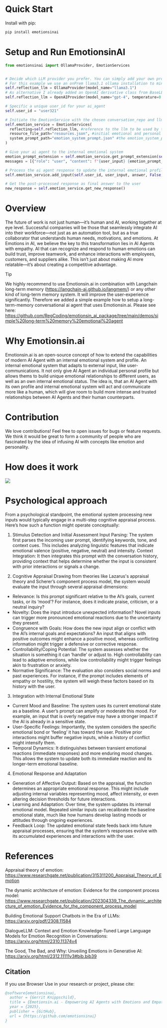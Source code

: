 # Quick Start

Install with pip:

```bash
pip install emotionsinai
```

# Setup and Run EmotionsinAI

```python
from emotionsinai import OllamaProvider, EmotionServices


# Decide which LLM provider you prefer. You can simply add your own provider here by using a derivative of BaseLLM.
# For this example we use an onPrem llama3.1 ollama installation to minimize inference costs of the emotional system.
self.reflection_llm = OllamaProvider(model_name="llama3.1")
# As alternative I already added an OpenAI derivative class from BaseLLM - see example here:
self.reflection_llm = OpenAIProvider(model_name="gpt-4", temperature=0.7, openai_key=OPENAI_API_KEY)

# Specific a unique user_id for your ai_agent
self.user_id = "user321"

# Initiate the EmotionService with the chosen conversation_repo and llm provider
self.emotion_service = EmotionServices(
  reflecting=self.reflection_llm, #reference to the llm to be used by the emotional system (see initialization above)
  resource_file_path="resources.json", #initial emotional and personal profile setup of your agent
  system_prompt_path="emotion_system_prompt.json" #the emotion_system_prompt how your prompts will be extended by the required profil information
)

# Give your ai agent to the internal emotional system
emotion_prompt_extension = self.emotion_service.get_prompt_extension(self.user_id)    #get the prompt extension that includes the profile
messages = [{"role": "user", "content": f"{user_input} {emotion_prompt_extension}"}]  #extend the ai agent prompt with these profile information before processing

# Process the ai agent response to update the internal emotional profile and to adapt the answer to the writing style of the user (OPTIONAL) and a more natural split of the answer (OPTIONAL)
self.emotion_service.add_input(self.user_id, user_input, answer, False, False)

# Get the post-processed response as final answer to the user
new_response = self.emotion_service.get_new_response()

```
# Overview

The future of work is not just human—it’s human and AI, working together at eye level.
Successful companies will be those that seamlessly integrate AI into their workforce—not just as an automation tool, but as a true collaborator that understands human needs, motivations, and emotions. At Emotions in AI, we believe the key to this transformation lies in AI Agents with empathy.
AI that can recognize and respond to human emotions can build trust, improve teamwork, and enhance interactions with employees, customers, and suppliers alike.
This isn’t just about making AI more relatable—it’s about creating a competitive advantage.

>[!TIP]
>We highly recommend to use Emotionsin.ai in combination with Langchain long-term memory (https://langchain-ai.github.io/langmem/) or any other kind of long-term memory system. It will improve the user-experience significantly.
Therefore we added a simple example how to setup a long-term-memory conversational ai agent that uses Emotionsin.ai. Please see here: https://github.com/RegCoding/emotionsin_ai_package/tree/main/demos/simple%20long-term%20memory%20emotional%20agent

# Why Emotionsin.ai

Emotionsin.ai is an open-source concept of how to extend the capabilities of modern AI Agent with an internal emotional system and profile. An internal emotional system that adapts to external input, like user-communications.
It not only give AI Agent an individual personal profile but allows thems to build unique emotional relationships to different users, as well as an own internal emotional status.
The idea is, that an AI Agent with its own profile and internal emotional system will act and communicate more like a human, which will give room to build more intense and trusted relationships between AI Agents and their human counterparts.

# Contribution

We love contributions! Feel free to open issues for bugs or feature requests. We think it would be great to form a community of people who are fascinated by the idea of infusing AI with concepts like emotion and personality.

# How does it work

<img src="https://www.emotionsin.ai/architecture.jpg">

# Psychological approach

From a psychological standpoint, the emotional system processing new inputs would typically engage in a multi-step cognitive appraisal process. Here’s how such a function might operate conceptually:

1. Stimulus Detection and Initial Assessment
Input Parsing: The system first parses the incoming user prompt, identifying keywords, tone, and context cues. This includes analyzing linguistic features that indicate emotional valence (positive, negative, neutral) and intensity.
Context Integration: It then integrates this prompt with the conversation history, providing context that helps determine whether the input is consistent with prior interactions or signals a change.

2. Cognitive Appraisal
Drawing from theories like Lazarus's appraisal theory and Scherer’s component process model, the system would evaluate the input through several appraisal dimensions:
- Relevance: Is this prompt significant relative to the AI’s goals, current tasks, or its ‘mood’? For instance, does it indicate praise, criticism, or a neutral inquiry?
- Novelty: Does the input introduce unexpected information? Novel inputs can trigger more pronounced emotional reactions due to the uncertainty they present.
- Congruence with Goals: How does the new input align or conflict with the AI’s internal goals and expectations? An input that aligns with positive outcomes might enhance a positive mood, whereas conflicting information might trigger a defensive or corrective response.
- Controllability/Coping Potential: The system assesses whether the situation is something it can ‘handle’ or adjust to. High controllability can lead to adaptive emotions, while low controllability might trigger feelings akin to frustration or anxiety.
- Normative Significance: The evaluation also considers social norms and past experiences. For instance, if the prompt includes elements of empathy or hostility, the system will weigh these factors based on its history with the user.

3. Integration with Internal Emotional State
- Current Mood and Baseline: The system uses its current emotional state as a baseline. A user’s prompt can amplify or moderate this mood. For example, an input that is overly negative may have a stronger impact if the AI is already in a sensitive state.
- User-Specific Feelings: Importantly, the system considers the specific emotional bond or ‘feeling’ it has toward the user. Positive prior interactions might buffer negative inputs, while a history of conflict might intensify them.
- Temporal Dynamics: It distinguishes between transient emotional reactions (immediate responses) and more enduring mood changes. This allows the system to update both its immediate reaction and its longer-term emotional baseline.

4. Emotional Response and Adaptation
- Generation of Affective Output: Based on the appraisal, the function determines an appropriate emotional response. This might include adjusting internal variables representing mood, affect intensity, or even altering decision thresholds for future interactions.
- Learning and Adaptation: Over time, the system updates its internal emotional model. Repeated similar inputs can recalibrate the baseline emotional state, much like how humans develop lasting moods or attitudes through ongoing experiences.
- Feedback Loop: The updated emotional state feeds back into future appraisal processes, ensuring that the system’s responses evolve with its accumulated experiences and interactions with the user.

# References

Appraisal theory of emotion: https://www.researchgate.net/publication/315311200_Appraisal_Theory_of_Emotion

The dynamic architecture of emotion: Evidence for the component process model: https://www.researchgate.net/publication/202304339_The_dynamic_architecture_of_emotion_Evidence_for_the_component_process_model

Building Emotional Support Chatbots in the Era of LLMs: https://arxiv.org/pdf/2308.11584

DialogueLLM: Context and Emotion Knowledge-Tuned Large Language Models for Emotion Recognition in Conversations: https://arxiv.org/html/2310.11374v4

The Good, The Bad, and Why: Unveiling Emotions in Generative AI: https://arxiv.org/html/2312.11111v3#bib.bib39

## Citation

If you use Browser Use in your research or project, please cite:

```bibtex
@software{emotionsinai,
  author = {Gerrit Knippschild},
  title = {Emotionsin.ai - Empowering AI Agents with Emotions and Empathy},
  year = {2025},
  publisher = {GitHub},
  url = {https://github.com/emotionsinai}
}
```